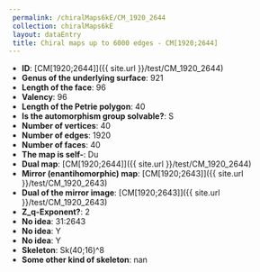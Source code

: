 ```yaml
--- 
 permalink: /chiralMaps6kE/CM_1920_2644 
 collection: chiralMaps6kE
 layout: dataEntry
 title: Chiral maps up to 6000 edges - CM[1920;2644]
---
```


- **ID**: [CM[1920;2644]]({{ site.url }}/test/CM_1920_2644)
- **Genus of the underlying surface**: 921
- **Length of the face**: 96
- **Valency**: 96
- **Length of the Petrie polygon**: 40
- **Is the automorphism group solvable?**: S
- **Number of vertices**: 40
- **Number of edges**: 1920
- **Number of faces**: 40
- **The map is self-**: Du
- **Dual map**: [CM[1920;2644]]({{ site.url }}/test/CM_1920_2644)
- **Mirror (enantihomorphic) map**: [CM[1920;2643]]({{ site.url }}/test/CM_1920_2643)
- **Dual of the mirror image**: [CM[1920;2643]]({{ site.url }}/test/CM_1920_2643)
- **Z_q-Exponent?**: 2
- **No idea**:  31:2643
- **No idea**: Y
- **No idea**: Y
- **Skeleton**: Sk(40;16)^8
- **Some other kind of skeleton**: nan
